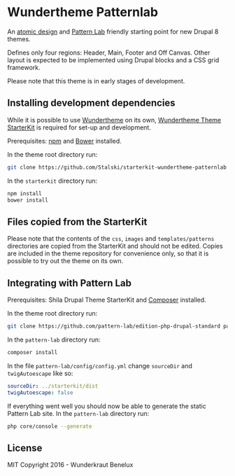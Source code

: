 # Wundertheme Patternlab

An [atomic design](http://bradfrost.com/blog/post/atomic-web-design/) and [Pattern Lab](http://patternlab.io/) friendly starting point for new Drupal 8 themes.

Defines only four regions: Header, Main, Footer and Off Canvas. Other layout is expected to be implemented using Drupal blocks and a CSS grid framework.

Please note that this theme is in early stages of development.


## Installing development dependencies

While it is possible to use [Wundertheme](https://github.com/Wunderkraut-Benelux/wundertheme) on its own,  [Wundertheme Theme StarterKit](https://github.com/Stalski/starterkit-wundertheme-patternlab) is required for set-up and development.

Prerequisites: [npm](https://nodejs.org/) and [Bower](http://bower.io/) installed.

In the theme root directory run:

```sh
git clone https://github.com/Stalski/starterkit-wundertheme-patternlab starterkit
```

In the `starterkit` directory run:

```sh
npm install
bower install
```


## Files copied from the StarterKit

Please note that the contents of the `css`, `images` and `templates/patterns` directories are copied from the StarterKit and should not be edited. Copies are included in the theme repository for convenience only, so that it is possible to try out the theme on its own.



## Integrating with Pattern Lab

Prerequisites: Shila Drupal Theme StarterKit and [Composer](https://getcomposer.org/) installed.

In the theme root directory run:

```sh
git clone https://github.com/pattern-lab/edition-php-drupal-standard pattern-lab
```

In the `pattern-lab` directory run:

```sh
composer install
```

In the file `pattern-lab/config/config.yml` change `sourceDir` and `twigAutoescape` like so:

```yml
sourceDir: ../starterkit/dist
twigAutoescape: false
```

If everything went well you should now be able to generate the static Pattern Lab site. In the `pattern-lab` directory run:

```sh
php core/console --generate
```


## License

MIT
Copyright 2016 - Wunderkraut Benelux
